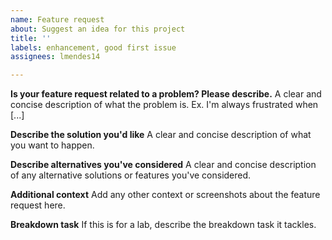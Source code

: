 ```yaml
---
name: Feature request
about: Suggest an idea for this project
title: ''
labels: enhancement, good first issue
assignees: lmendes14

---
```


**Is your feature request related to a problem? Please describe.**
A clear and concise description of what the problem is. Ex. I'm always frustrated when [...]

**Describe the solution you'd like**
A clear and concise description of what you want to happen.

**Describe alternatives you've considered**
A clear and concise description of any alternative solutions or features you've considered.

**Additional context**
Add any other context or screenshots about the feature request here.

**Breakdown task**
If this is for a lab, describe the breakdown task it tackles.
